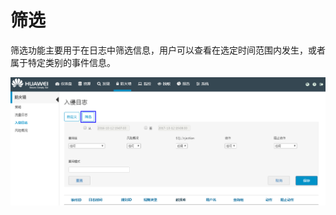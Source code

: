 # 筛选<a name="ZH-CN_TOPIC_0111166447"></a>

筛选功能主要用于在日志中筛选信息，用户可以查看在选定时间范围内发生，或者属于特定类别的事件信息。

![](figures/筛选.png)

